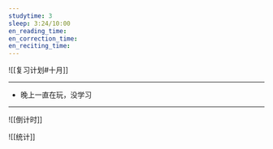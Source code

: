 ```yaml
---
studytime: 3
sleep: 3:24/10:00
en_reading_time: 
en_correction_time: 
en_reciting_time: 
---
```

![[复习计划#十月]]

---

- 晚上一直在玩，没学习

---

![[倒计时]]

![[统计]]
